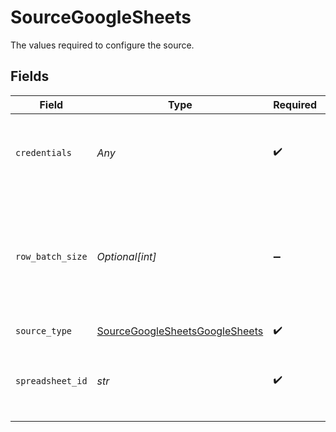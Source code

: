 # SourceGoogleSheets

The values required to configure the source.


## Fields

| Field                                                                                    | Type                                                                                     | Required                                                                                 | Description                                                                              | Example                                                                                  |
| ---------------------------------------------------------------------------------------- | ---------------------------------------------------------------------------------------- | ---------------------------------------------------------------------------------------- | ---------------------------------------------------------------------------------------- | ---------------------------------------------------------------------------------------- |
| `credentials`                                                                            | *Any*                                                                                    | :heavy_check_mark:                                                                       | Credentials for connecting to the Google Sheets API                                      |                                                                                          |
| `row_batch_size`                                                                         | *Optional[int]*                                                                          | :heavy_minus_sign:                                                                       | Number of rows fetched when making a Google Sheet API call. Defaults to 200.             |                                                                                          |
| `source_type`                                                                            | [SourceGoogleSheetsGoogleSheets](../../models/shared/sourcegooglesheetsgooglesheets.md)  | :heavy_check_mark:                                                                       | N/A                                                                                      |                                                                                          |
| `spreadsheet_id`                                                                         | *str*                                                                                    | :heavy_check_mark:                                                                       | Enter the link to the Google spreadsheet you want to sync                                | https://docs.google.com/spreadsheets/d/1hLd9Qqti3UyLXZB2aFfUWDT7BG-arw2xy4HR3D-dwUb/edit |